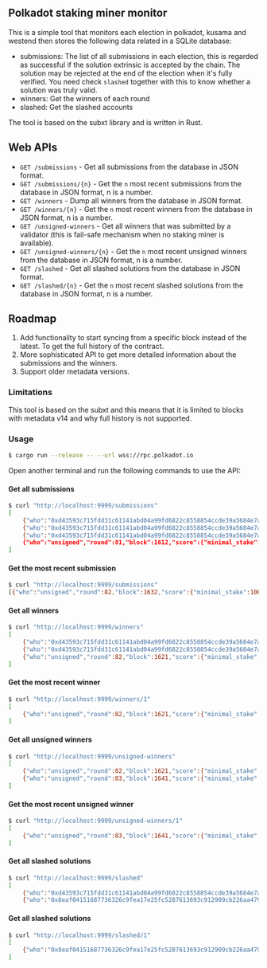 ## Polkadot staking miner monitor

This is a simple tool that monitors each election in polkadot, kusama and westend 
then stores the following data related in a SQLite database:
- submissions: The list of all submissions in each election, this is regarded 
  as successful if the solution extrinsic is accepted by the chain. The solution may
  be rejected at the end of the election when it's fully verified. You need check `slashed`
  together with this to know whether a solution was truly valid.
- winners: Get the winners of each round
- slashed: Get the slashed accounts

The tool is based on the subxt library and is written in Rust.

## Web APIs
- `GET /submissions` - Get all submissions from the database in JSON format.
- `GET /submissions/{n}` - Get the `n` most recent submissions from the database in JSON format, n is a number.
- `GET /winners` - Dump all winners from the database in JSON format.
- `GET /winners/{n}` - Get the `n` most recent winners from the database in JSON format, n is a number.
- `GET /unsigned-winners` - Get all winners that was submitted by a validator (this is fail-safe mechanism when no staking miner is available).
- `GET /unsigned-winners/{n}` - Get the `n` most recent unsigned winners from the database in JSON format, n is a number.
- `GET /slashed` - Get all slashed solutions from the database in JSON format.
- `GET /slashed/{n}` - Get the `n` most recent slashed solutions from the database in JSON format, n is a number.

## Roadmap

1. Add functionality to start syncing from a specific block instead of the latest. To get the full history of the contract.
2. More sophisticated API to get more detailed information about the submissions and the winners.
3. Support older metadata versions.

### Limitations

This tool is based on the subxt and this means that it is limited to blocks with metadata v14
and why full history is not supported.

### Usage

```bash
$ cargo run --release -- --url wss://rpc.polkadot.io
```

Open another terminal and run the following commands to use the API:

#### Get all submissions

```bash
$ curl "http://localhost:9999/submissions"
[
    {"who":"0xd43593c715fdd31c61141abd04a99fd6822c8558854ccde39a5684e7a56da27d","round":79,"block":1564,"score":{"minimal_stake":100000000000000,"sum_stake":100000000000000,"sum_stake_squared":10000000000000000000000000000},"success":true},
    {"who":"0xd43593c715fdd31c61141abd04a99fd6822c8558854ccde39a5684e7a56da27d","round":80,"block":1584,"score":{"minimal_stake":100000000000000,"sum_stake":100000000000000,"sum_stake_squared":10000000000000000000000000000},"success":true},
    {"who":"0xd43593c715fdd31c61141abd04a99fd6822c8558854ccde39a5684e7a56da27d","round":81,"block":1604,"score":{"minimal_stake":340282366920938463463374607431768211455,"sum_stake":340282366920938463463374607431768211455,"sum_stake_squared":340282366920938463463374607431768211455},"success":true},
    {"who":"unsigned","round":81,"block":1612,"score":{"minimal_stake":100000000000000,"sum_stake":100000000000000,"sum_stake_squared":10000000000000000000000000000},"success":true}
]
```

#### Get the most recent submission
```bash
$ curl "http://localhost:9999/submissions"
[{"who":"unsigned","round":82,"block":1632,"score":{"minimal_stake":100000000000000,"sum_stake":100000000000000,"sum_stake_squared":10000000000000000000000000000},"success":true}]
```

#### Get all winners

```bash
$ curl "http://localhost:9999/winners"
[
    {"who":"0xd43593c715fdd31c61141abd04a99fd6822c8558854ccde39a5684e7a56da27d","round":80,"block":1581,"score":{"minimal_stake":100000000000000,"sum_stake":100000000000000,"sum_stake_squared":10000000000000000000000000000}},
    {"who":"0xd43593c715fdd31c61141abd04a99fd6822c8558854ccde39a5684e7a56da27d","round":81,"block":1601,"score":{"minimal_stake":100000000000000,"sum_stake":100000000000000,"sum_stake_squared":10000000000000000000000000000}},
    {"who":"unsigned","round":82,"block":1621,"score":{"minimal_stake":100000000000000,"sum_stake":100000000000000,"sum_stake_squared":10000000000000000000000000000}}
]
```

#### Get the most recent winner

```bash
$ curl "http://localhost:9999/winners/1"
[
    {"who":"unsigned","round":82,"block":1621,"score":{"minimal_stake":100000000000000,"sum_stake":100000000000000,"sum_stake_squared":10000000000000000000000000000}}
]
```

#### Get all unsigned winners

```bash
$ curl "http://localhost:9999/unsigned-winners"
[
    {"who":"unsigned","round":82,"block":1621,"score":{"minimal_stake":100000000000000,"sum_stake":100000000000000,"sum_stake_squared":10000000000000000000000000000}},
    {"who":"unsigned","round":83,"block":1641,"score":{"minimal_stake":100000000000000,"sum_stake":100000000000000,"sum_stake_squared":10000000000000000000000000000}}
]
```

#### Get the most recent unsigned winner

```bash
$ curl "http://localhost:9999/unsigned-winners/1"
[
    {"who":"unsigned","round":83,"block":1641,"score":{"minimal_stake":100000000000000,"sum_stake":100000000000000,"sum_stake_squared":10000000000000000000000000000}}
]
```

#### Get all slashed solutions

```bash
$ curl "http://localhost:9999/slashed"
[
    {"who":"0xd43593c715fdd31c61141abd04a99fd6822c8558854ccde39a5684e7a56da27d","round":81,"block":1611,"amount":"2000034179670"},
    {"who":"0x8eaf04151687736326c9fea17e25fc5287613693c912909cb226aa4794f26a48","round":85,"block":1691,"amount":"2000034179670"}]
```

#### Get all slashed solutions

```bash
$ curl "http://localhost:9999/slashed/1"
[
    {"who":"0x8eaf04151687736326c9fea17e25fc5287613693c912909cb226aa4794f26a48","round":85,"block":1691,"amount":"2000034179670"}
]
```
